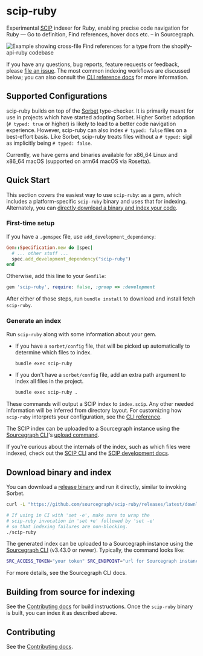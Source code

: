 # scip-ruby

Experimental [SCIP](https://github.com/sourcegraph/scip) indexer for Ruby,
enabling precise code navigation for Ruby —
Go to definition, Find references, hover docs etc. –
in Sourcegraph.

![Example showing cross-file Find references for a type from the shopify-api-ruby codebase](https://user-images.githubusercontent.com/93103176/194205214-2e2d64da-d02c-4ab3-8636-2497e4d46628.png)

If you have any questions, bug reports, feature requests or feedback,
please [file an issue](https://github.com/sourcegraph/scip-ruby/issues/new/choose).
The most common indexing workflows are discussed below;
you can also consult the [CLI reference docs](docs/scip-ruby/CLI.md)
for more information.

## Supported Configurations

scip-ruby builds on top of
the [Sorbet](https://github.com/sorbet/sorbet) type-checker.
It is primarily meant for use in projects which have started adopting Sorbet.
Higher Sorbet adoption (`# typed: true` or higher) is likely to lead to
a better code navigation experience.
However, scip-ruby can also index `# typed: false` files on a best-effort basis.
Like Sorbet, scip-ruby treats files without a `# typed:` sigil
as implicitly being `# typed: false`.

Currently, we have gems and binaries available for x86\_64 Linux and x86\_64 macOS (supported on arm64 macOS via Rosetta).

## Quick Start

This section covers the easiest way to use `scip-ruby`: as a gem,
which includes a platform-specific `scip-ruby` binary
and uses that for indexing.
Alternately, you can
[directly download a binary and index your code](#download-binary-and-index).

### First-time setup

If you have a `.gemspec` file, use `add_development_dependency`:

```ruby
Gem::Specification.new do |spec|
  # ... other stuff ...
  spec.add_development_dependency("scip-ruby")
end
```

Otherwise, add this line to your `Gemfile`:

```ruby
gem 'scip-ruby', require: false, :group => :development
```

After either of those steps, run `bundle install`
to download and install fetch `scip-ruby`.

### Generate an index

Run `scip-ruby` along with some information about your gem.

- If you have a `sorbet/config` file, that will be picked up
  automatically to determine which files to index.
    ```bash
    bundle exec scip-ruby
    ```
- If you don't have a `sorbet/config` file, add an extra path argument
  to index all files in the project.
    ```bash
    bundle exec scip-ruby .
    ```

These commands will output a SCIP index to `index.scip`.
Any other needed information will be inferred from directory layout.
For customizing how `scip-ruby` interprets your configuration,
see the [CLI reference](docs/scip-ruby/CLI.md).

The SCIP index can be uploaded to a Sourcegraph instance
using the [Sourcegraph CLI](https://github.com/sourcegraph/src-cli)'s
[upload command](https://docs.sourcegraph.com/cli/references/code-intel/upload).

If you're curious about the internals of the index,
such as which files were indexed,
check out the [SCIP CLI](https://github.com/sourcegraph/scip/blob/main/docs/CLI.md)
and the [SCIP development docs](https://github.com/sourcegraph/scip/blob/main/Development.md#debugging).

## Download binary and index

You can download a
[release binary](https://github.com/sourcegraph/scip-ruby/releases)
and run it directly, similar to invoking Sorbet.

```bash
curl -L "https://github.com/sourcegraph/scip-ruby/releases/latest/download/scip-ruby-x86_64-$(uname -s | tr '[:upper:]' '[:lower:]')" -o scip-ruby && chmod +x scip-ruby

# If using in CI with 'set -e', make sure to wrap the
# scip-ruby invocation in 'set +e' followed by 'set -e'
# so that indexing failures are non-blocking.
./scip-ruby
```

The generated index can be uploaded to a Sourcegraph instance
using the [Sourcegraph CLI](https://github.com/sourcegraph/src-cli) (v3.43.0 or newer).
Typically, the command looks like:

```bash
SRC_ACCESS_TOKEN="your token" SRC_ENDPOINT="url for Sourcegraph instance" src code-intel upload -file=/path/to/index.scip
```

For more details, see the Sourcegraph CLI docs.

## Building from source for indexing

See the [Contributing docs](./docs/scip-ruby/CONTRIBUTING.md)
for build instructions.
Once the `scip-ruby` binary is built, you can index it as described above.

## Contributing

See the [Contributing docs](./docs/scip-ruby/CONTRIBUTING.md).
